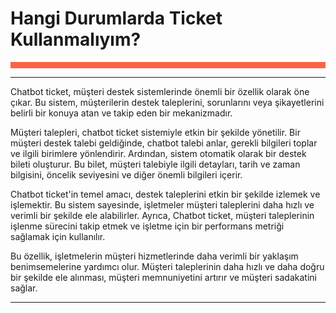 # Hangi Durumlarda Ticket Kullanmalıyım?
<div style="border-bottom: 10px solid #fe6244; padding: 0px;">
</div>

***

Chatbot ticket, müşteri destek sistemlerinde önemli bir özellik olarak öne çıkar. Bu sistem, müşterilerin destek
taleplerini, sorunlarını veya şikayetlerini belirli bir konuya atan ve takip eden bir mekanizmadır.

Müşteri talepleri, chatbot ticket sistemiyle etkin bir şekilde yönetilir. Bir müşteri destek talebi geldiğinde, chatbot
talebi anlar, gerekli bilgileri toplar ve ilgili birimlere yönlendirir. Ardından, sistem otomatik olarak bir destek
bileti oluşturur. Bu bilet, müşteri talebiyle ilgili detayları, tarih ve zaman bilgisini, öncelik seviyesini ve diğer
önemli bilgileri içerir.

Chatbot ticket'in temel amacı, destek taleplerini etkin bir şekilde izlemek ve işlemektir. Bu sistem sayesinde,
işletmeler müşteri taleplerini daha hızlı ve verimli bir şekilde ele alabilirler. Ayrıca, Chatbot ticket, müşteri
taleplerinin işlenme sürecini takip etmek ve işletme için bir performans metriği sağlamak için kullanılır.

Bu özellik, işletmelerin müşteri hizmetlerinde daha verimli bir yaklaşım benimsemelerine yardımcı olur. Müşteri
taleplerinin daha hızlı ve daha doğru bir şekilde ele alınması, müşteri memnuniyetini artırır ve müşteri sadakatini
sağlar.

***